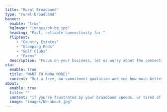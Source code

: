 ```yaml
---
title: "Rural Broadband"
type: "rural-broadband"
banner:
  enable: "true"
  bgImage: "images/bb-bg.jpg"
  heading: "Fast, reliable connectivity for "
  flipText: 
     - "Country Estates"
     - "Glamping Pods"
     - "Golf Clubs"
     - "Farms"
  description: "Focus on your business, let us worry about the connectivity"
cta:
  enable: true
  title: "WANT TO KNOW MORE?"
  content: "Get a free, no-commitment quotation and see how much better your connection to the world could be"
about:
  enable: true
  title: ""
  content: "If you're frustrated by your broadband speeds, or tired of having to work in a cramped corner of your buildings just to get a decent WiFi signal then our fully managed broadband and network solutions are what you've been looking for.<br /><br />We can ensure that you have a fast, reliable connection to the internet, and whole-site WiFi including guest networks for your visitors - perfect for everyone from golf clubs and glamping to AirBNB's.</br /><br />Best of all, we'll manage the entire solution for you, including security updates, so you can focus on running your business instead of trying to fix your internet connection."
  image: "images/bb-about.jpg"
---
```

